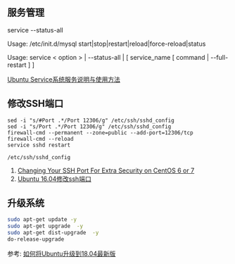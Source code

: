

## 服务管理

service --status-all


Usage: /etc/init.d/mysql start|stop|restart|reload|force-reload|status

Usage: service < option > | --status-all | [ service_name [ command | --full-restart ] ]


[Ubuntu Service系统服务说明与使用方法](http://www.mikewootc.com/wiki/linux/usage/ubuntu_service_usage.html)

## 修改SSH端口


```
sed -i "s/#Port .*/Port 12306/g" /etc/ssh/sshd_config
sed -i "s/Port .*/Port 12306/g" /etc/ssh/sshd_config
firewall-cmd --permanent --zone=public --add-port=12306/tcp
firewall-cmd --reload
service sshd restart

/etc/ssh/sshd_config
```

1. [Changing Your SSH Port For Extra Security on CentOS 6 or 7](https://www.vultr.com/docs/changing-your-ssh-port-for-extra-security-on-centos-6-or-7)
1. [Ubuntu 16.04修改ssh端口](https://www.jianshu.com/p/d88d4c6581f5)

## 升级系统

```bash
sudo apt-get update -y
sudo apt-get upgrade  -y
sudo apt-get dist-upgrade  -y
do-release-upgrade
```

参考:
[如何将Ubuntu升级到18.04最新版](https://cloud.tencent.com/developer/article/1174343)

